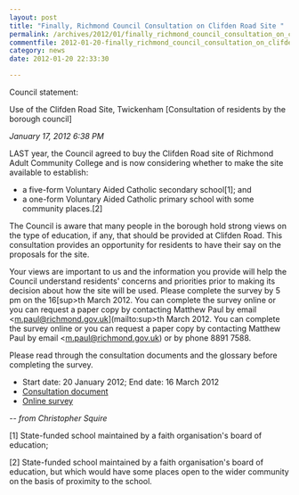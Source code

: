 ```yaml
---
layout: post
title: "Finally, Richmond Council Consultation on Clifden Road Site "
permalink: /archives/2012/01/finally_richmond_council_consultation_on_clifden_r.html
commentfile: 2012-01-20-finally_richmond_council_consultation_on_clifden_r
category: news
date: 2012-01-20 22:33:30

---
```


Council statement:

Use of the Clifden Road Site, Twickenham \[Consultation of residents by the borough council\]

*January 17, 2012 6:38 PM*

LAST year, the Council agreed to buy the Clifden Road site of Richmond Adult Community College and is now considering whether to make the site available to establish:

-   a five-form Voluntary Aided Catholic secondary school[1]; and
-   a one-form Voluntary Aided Catholic primary school with some community places.[2]

The Council is aware that many people in the borough hold strong views on the type of education, if any, that should be provided at Clifden Road. This consultation provides an opportunity for residents to have their say on the proposals for the site.

Your views are important to us and the information you provide will help the Council understand residents' concerns and priorities prior to making its decision about how the site will be used. Please complete the survey by 5 pm on the 16[sup>th</sup> March 2012. You can complete the survey online or you can request a paper copy by contacting Matthew Paul by email <m.paul@richmond.gov.uk](mailto:sup>th</sup> March 2012. You can complete the survey online or you can request a paper copy by contacting Matthew Paul by email <m.paul@richmond.gov.uk) or by phone 8891 7588.

Please read through the consultation documents and the glossary before completing the survey.

-   Start date: 20 January 2012; End date: 16 March 2012
-   [Consultation document](http://www.richmond.gov.uk/consultation_on_use_of_clifden_road_site_january-march_2012.pdf)
-   [Online survey](https://richmond.firmstep.com/default.aspx/RenderForm/?F.Name=KQ9V6ub42Zk&HideToolbar=1)

<cite>-- from Christopher Squire</cite>

[1] State-funded school maintained by a faith organisation's board of education;

[2] State-funded school maintained by a faith organisation's board of education, but which would have some places open to the wider community on the basis of proximity to the school.

